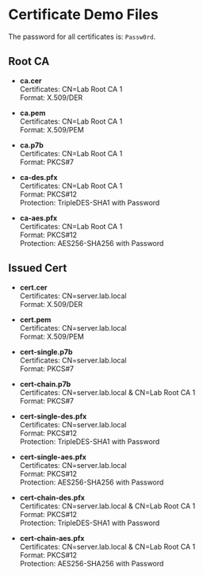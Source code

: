 # Certificate Demo Files

The password for all certificates is: `Passw0rd`.

## Root CA

* **ca.cer**  
  Certificates: CN=Lab Root CA 1  
  Format: X.509/DER

* **ca.pem**  
  Certificates: CN=Lab Root CA 1  
  Format: X.509/PEM

* **ca.p7b**  
  Certificates: CN=Lab Root CA 1  
  Format: PKCS#7

* **ca-des.pfx**  
  Certificates: CN=Lab Root CA 1  
  Format: PKCS#12  
  Protection: TripleDES-SHA1 with Password

* **ca-aes.pfx**  
  Certificates: CN=Lab Root CA 1  
  Format: PKCS#12  
  Protection: AES256-SHA256 with Password

## Issued Cert

* **cert.cer**  
  Certificates: CN=server.lab.local  
  Format: X.509/DER

* **cert.pem**  
  Certificates: CN=server.lab.local  
  Format: X.509/PEM

* **cert-single.p7b**  
  Certificates: CN=server.lab.local  
  Format: PKCS#7

* **cert-chain.p7b**  
  Certificates: CN=server.lab.local & CN=Lab Root CA 1  
  Format: PKCS#7

* **cert-single-des.pfx**  
  Certificates: CN=server.lab.local  
  Format: PKCS#12  
  Protection: TripleDES-SHA1 with Password

* **cert-single-aes.pfx**  
  Certificates: CN=server.lab.local  
  Format: PKCS#12  
  Protection: AES256-SHA256 with Password

* **cert-chain-des.pfx**  
  Certificates: CN=server.lab.local & CN=Lab Root CA 1  
  Format: PKCS#12  
  Protection: TripleDES-SHA1 with Password

* **cert-chain-aes.pfx**  
  Certificates: CN=server.lab.local & CN=Lab Root CA 1  
  Format: PKCS#12  
  Protection: AES256-SHA256 with Password
